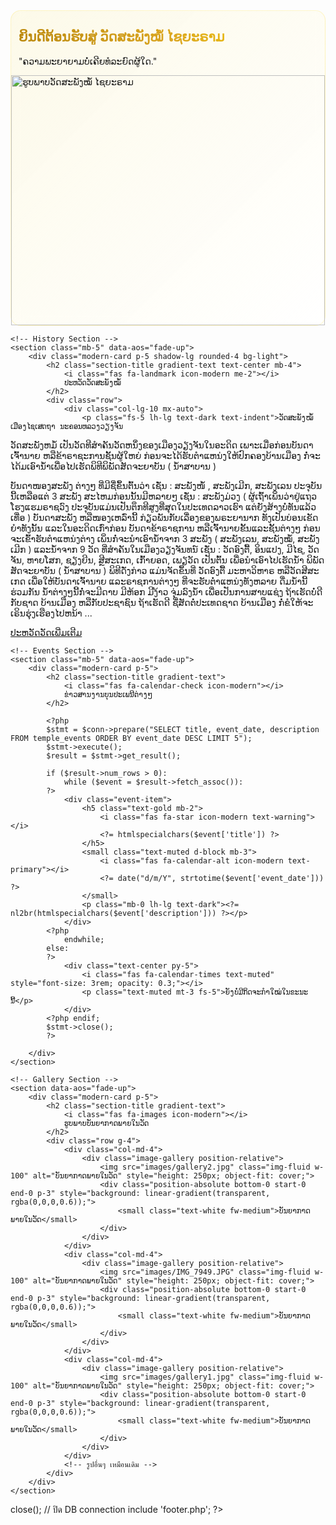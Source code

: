 <?php
include '../config.php';  // ควรอยู่ก่อน header เพื่อให้ $conn พร้อมใช้
include 'header.php';
?>

<style>
/* Modern Clean Styles */
.hero-section {
    background: linear-gradient(135deg, 
        rgba(255, 215, 0, 0.08) 0%, 
        rgba(255, 255, 255, 0.95) 100%);
    border-radius: 16px;
    border: 1px solid rgba(255, 215, 0, 0.2);
    backdrop-filter: blur(10px);
}

.gradient-text {
    background: linear-gradient(45deg, #B8860B, #DAA520, #FFD700);
    -webkit-background-clip: text;
    -webkit-text-fill-color: transparent;
    background-clip: text;
    font-weight: 700;
}

.modern-card {
    background: white;
    border-radius: 16px;
    border: 1px solid rgba(0, 0, 0, 0.08);
    box-shadow: 0 4px 20px rgba(0, 0, 0, 0.08);
    transition: all 0.3s ease;
}

.modern-card:hover {
    transform: translateY(-4px);
    box-shadow: 0 8px 30px rgba(0, 0, 0, 0.12);
}

.event-item {
    background: linear-gradient(135deg, white 0%, rgba(255, 215, 0, 0.02) 100%);
    border-radius: 12px;
    border-left: 4px solid #DAA520;
    padding: 20px;
    margin-bottom: 16px;
    transition: all 0.3s ease;
}

.event-item:hover {
    transform: translateX(8px);
    box-shadow: 0 4px 16px rgba(218, 165, 32, 0.15);
    border-left-width: 6px;
}

.image-gallery {
    border-radius: 12px;
    overflow: hidden;
    transition: transform 0.3s ease;
    box-shadow: 0 4px 16px rgba(0, 0, 0, 0.1);
}

.image-gallery:hover {
    transform: scale(1.02);
}

.section-title {
    font-size: 2.2rem;
    margin-bottom: 2rem;
    text-align: center;
    position: relative;
}

.section-title::after {
    content: '';
    display: block;
    width: 60px;
    height: 3px;
    background: linear-gradient(90deg, #DAA520, #FFD700);
    margin: 16px auto;
    border-radius: 2px;
}

.icon-modern {
    color: #DAA520;
    margin-right: 12px;
    font-size: 1.2em;
}

.text-gold {
    color: #B8860B;
    font-weight: 600;
}

.btn-modern {
    background: linear-gradient(135deg, #DAA520 0%, #FFD700 100%);
    border: none;
    border-radius: 25px;
    padding: 12px 30px;
    color: white;
    font-weight: 600;
    transition: all 0.3s ease;
    box-shadow: 0 4px 15px rgba(218, 165, 32, 0.2);
}

.btn-modern:hover {
    transform: translateY(-2px);
    box-shadow: 0 6px 25px rgba(218, 165, 32, 0.3);
    color: white;
}

/* Responsive */
@media (max-width: 768px) {
    .section-title {
        font-size: 1.8rem;
    }
    
    .hero-section {
        padding: 2rem !important;
    }
    
    .event-item:hover {
        transform: translateX(4px);
    }
}
</style>


<div class="container my-5">
    <!-- Hero Section -->
    <section class="hero-section p-5 mb-5" data-aos="fade-up">
        <div class="text-center">
            <h1 class="display-4 gradient-text mb-4">
                <i class="fas fa-temple icon-modern"></i>
                ຍິນດີຕ້ອນຮັບສູ່ ວັດສະພັງໝໍ້ ໄຊຍະຣາມ
            </h1>
            <p class="lead text-muted mb-4">
                <i class="fas fa-lotus icon-modern"></i>
               "ຄວາມພະຍາຍາມບໍ່ເຄີຍທໍລະຍົດຜູ້ໃດ."
            <div class="row justify-content-center">
                <div class="col-lg-8">
                    <img src="images/IMG_7949.JPG" class="img-fluid rounded-4 shadow" alt="ຮູບພາບວັດສະພັງໝໍ້ ໄຊຍະຣາມ" style="max-height: 400px; object-fit: cover; width: 100%;">
                </div>
            </div>
        </div>
    </section>

    <!-- History Section -->
    <section class="mb-5" data-aos="fade-up">
        <div class="modern-card p-5 shadow-lg rounded-4 bg-light">
            <h2 class="section-title gradient-text text-center mb-4">
                <i class="fas fa-landmark icon-modern me-2"></i>
                ປະຫວັດວັດສະພັງໝໍ້
            </h2>
            <div class="row">
                <div class="col-lg-10 mx-auto">
                    <p class="fs-5 lh-lg text-dark text-indent">ວັດສະພັງໝໍ້ ເມືອງໄຊເສດຖາ ນະຄອນຫລວງວຽງຈັນ

ວັດສະພັງຫມໍ້ ເປັນວັດທີສຳຄັນວັດຫນຶ່ງຂອງເມືອງວຽງຈັນໃນອະດິດ ເພາະເມື່ອກ່ອນບັນດາເຈົ້ານາຍ ຫລືຂ້າຣາຊະການຊັ້ນຜູ້ໃຫຍ່ ກ່ອນຈະໄດ້ຮັບຕຳແຫນ່ງໃຫ້ປົກຄອງບ້ານເມືອງ ກໍ່ຈະໄດ້ມເອົານ້ຳເພື່ອໄປເຮັດພິທີພິພັດສັດຈະຍາບັນ ( ນ້ຳສາບານ )

ບັນດາໜອງສະພັງ ຕ່າງໆ ທີ່ມີຊື່ຂຶ້ນຕົ້ນວ່າ ເຊັ່ນ : ສະພັງໜໍ້ , ສະພັງເມີກ, ສະພັງເລນ ປະຈຸບັນນີ້ເຫລືອແຕ່ 3 ສະພັງ ສະໄຫມກ່ອນນັ້ນມີຫລາຍໆ ເຊັ່ນ : ສະພັງມ່ວງ ( ຜູ້ເຖົ້າເພິ່ນວ່າຢູ່ແຖວໂຮງແຮມຣາຊວົງ ປະຈຸບັນແມ່ນເປັນຕຶກທີສູງທີ່ສຸດໃນປະເທດລາວເຮົາ ແຕ່ຍັງສ້າງບໍ່ທັນແລ້ວເທື່ອ ) ບັນດາສະພັງ ຫລືໜອງເຫລົ່ານີ້ ກ່ຽວພັນກັບເລື່ອງຂອງພຣະຍານາກ ທັງເປັນບ່ອນເຂັດຍຳທັງນັ້ນ ແລະໃນອະດິດເກົ່າກ່ອນ ບັນດາຂ້າຣາຊການ ຫລືເຈົ້ານາຍຂັ້ນແລະຊັ້ນຕ່າງໆ ກ່ອນຈະເຂົ້າຮັບຕຳແຫນ່ງຕ່າງ ເພິ່ນກໍ່ຈະນຳເອົານ້ຳຈາກ 3 ສະພັງ ( ສະພັງເລນ, ສະພັງໝໍ້, ສະພັງເມີກ ) ແລະນ້ຳຈາກ 9 ວັດ ທີ່ສຳຄັນໃນເມືອງວຽງຈັນທນ໌ ເຊັ່ນ : ວັດອົງຕື້, ອິນແປງ, ມີໄຊ, ວັດຈັນ, ຫາຍໂສກ, ຊຽງຍີນ, ສຼີສະເກດ, ເກົ້າຍອດ, ເພຽວັດ ເປັນຕົ້ນ ເພື່ອນຳເອົາໄປເຮັດນ້ຳ ພິພັດສັດຈະຍາບັນ ( ນ້ຳສາບານ ) ພິທີດັ່ງກ່າວ ແມ່ນຈັດຂຶ້ນທີ່ ວັດອົງຕື້ ມະຫາວິຫາຣ ຫລືວັດສີສະເກດ ເພື່ອໃຫ້ບັນດາເຈົ້ານາຍ ແລະຣາຊການຕ່າງໆ ທີ່ຈະຮັບຕ່ຳແຫນ່ງທັງຫລາຍ ດື່ມນ້ຳນີ້ຮ່ວມກັນ ນ້ຳຕ່າງໆນີ້ກໍ່ຈະມີດາບ ມີຫ້ອກ ມີງ້າວ ຈຸ່ມລົງນ້ຳ ເພື່ອເປັນການສາບແຊ່ງ 
ຖ້າເຮັດບໍ່ດີກັບຊາດ ບ້ານເມືອງ ຫລືກັບປະຊາຊົນ ຖ້າເຮັດດີ ຊື່ສັດຕໍ່ປະເທດຊາດ ບ້ານເມືອງ ກໍ່ຂໍໃຫ້ຈະເຣິນຮຸ່ງເຮືອງໄປຫນ້າ ...</p>
                </div>
            </div>
            <div class="text-center mt-5">
                <a href="history.php" class="btn btn-outline-warning btn-lg px-5 py-3 rounded-pill shadow-sm">
                    <i class="fas fa-expand me-2"></i> ປະຫວັດວັດເພີ່ມເຕີມ
                </a>
            </div>
        </div>
    </section>

    <!-- Events Section -->
    <section class="mb-5" data-aos="fade-up">
        <div class="modern-card p-5">
            <h2 class="section-title gradient-text">
                <i class="fas fa-calendar-check icon-modern"></i>
                ຂ່າວສານງານບຸນປະເພນີຕ່າງໆ
            </h2>

            <?php
            $stmt = $conn->prepare("SELECT title, event_date, description FROM temple_events ORDER BY event_date DESC LIMIT 5");
            $stmt->execute();
            $result = $stmt->get_result();

            if ($result->num_rows > 0):
                while ($event = $result->fetch_assoc()):
            ?>
                <div class="event-item">
                    <h5 class="text-gold mb-2">
                        <i class="fas fa-star icon-modern text-warning"></i>
                        <?= htmlspecialchars($event['title']) ?>
                    </h5>
                    <small class="text-muted d-block mb-3">
                        <i class="fas fa-calendar-alt icon-modern text-primary"></i>
                        <?= date("d/m/Y", strtotime($event['event_date'])) ?>
                    </small>
                    <p class="mb-0 lh-lg text-dark"><?= nl2br(htmlspecialchars($event['description'])) ?></p>
                </div>
            <?php
                endwhile;
            else:
            ?>
                <div class="text-center py-5">
                    <i class="fas fa-calendar-times text-muted" style="font-size: 3rem; opacity: 0.3;"></i>
                    <p class="text-muted mt-3 fs-5">ຍັງບໍ່ມີກິດຈະກຳໃໝ່ໃນຂະນະນີ້</p>
                </div>
            <?php endif;
            $stmt->close();
            ?>

        </div>
    </section>

    <!-- Gallery Section -->
    <section data-aos="fade-up">
        <div class="modern-card p-5">
            <h2 class="section-title gradient-text">
                <i class="fas fa-images icon-modern"></i>
                ຮູບພາບບັນຍາກາດພາຍໃນວັດ
            </h2>
            <div class="row g-4">
                <div class="col-md-4">
                    <div class="image-gallery position-relative">
                        <img src="images/gallery2.jpg" class="img-fluid w-100" alt="ບັນຍາກາດພາຍໃນວັດ" style="height: 250px; object-fit: cover;">
                        <div class="position-absolute bottom-0 start-0 end-0 p-3" style="background: linear-gradient(transparent, rgba(0,0,0,0.6));">
                            <small class="text-white fw-medium">ບັນຍາກາດພາຍໃນວັດ</small>
                        </div>
                    </div>
                </div>
                <div class="col-md-4">
                    <div class="image-gallery position-relative">
                        <img src="images/IMG_7949.JPG" class="img-fluid w-100" alt="ບັນຍາກາດພາຍໃນວັດ" style="height: 250px; object-fit: cover;">
                        <div class="position-absolute bottom-0 start-0 end-0 p-3" style="background: linear-gradient(transparent, rgba(0,0,0,0.6));">
                            <small class="text-white fw-medium">ບັນຍາກາດພາຍໃນວັດ</small>
                        </div>
                    </div>
                </div>
                <div class="col-md-4">
                    <div class="image-gallery position-relative">
                        <img src="images/gallery1.jpg" class="img-fluid w-100" alt="ບັນຍາກາດພາຍໃນວັດ" style="height: 250px; object-fit: cover;">
                        <div class="position-absolute bottom-0 start-0 end-0 p-3" style="background: linear-gradient(transparent, rgba(0,0,0,0.6));">
                            <small class="text-white fw-medium">ບັນຍາກາດພາຍໃນວັດ</small>
                        </div>
                    </div>
                </div>
                <!-- รูปอื่นๆ เหมือนเดิม -->
            </div>
        </div>
    </section>

</div>

<?php
$conn->close(); // ปิด DB connection
include 'footer.php';
?>
